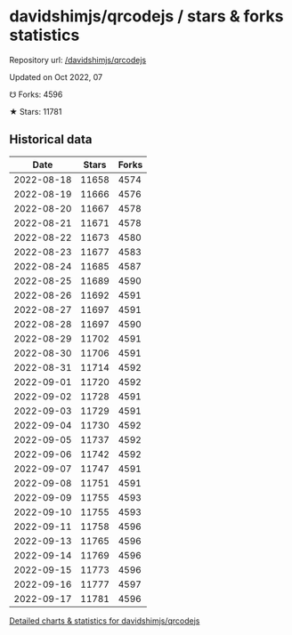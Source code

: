 # davidshimjs/qrcodejs / stars & forks statistics

Repository url: [/davidshimjs/qrcodejs](https://github.com/davidshimjs/qrcodejs)

Updated on Oct 2022, 07

☋ Forks: 4596

★ Stars: 11781

## Historical data
| Date | Stars | Forks |
|------|-------|-------|
| 2022-08-18 | 11658 | 4574 | 
| 2022-08-19 | 11666 | 4576 | 
| 2022-08-20 | 11667 | 4578 | 
| 2022-08-21 | 11671 | 4578 | 
| 2022-08-22 | 11673 | 4580 | 
| 2022-08-23 | 11677 | 4583 | 
| 2022-08-24 | 11685 | 4587 | 
| 2022-08-25 | 11689 | 4590 | 
| 2022-08-26 | 11692 | 4591 | 
| 2022-08-27 | 11697 | 4591 | 
| 2022-08-28 | 11697 | 4590 | 
| 2022-08-29 | 11702 | 4591 | 
| 2022-08-30 | 11706 | 4591 | 
| 2022-08-31 | 11714 | 4592 | 
| 2022-09-01 | 11720 | 4592 | 
| 2022-09-02 | 11728 | 4591 | 
| 2022-09-03 | 11729 | 4591 | 
| 2022-09-04 | 11730 | 4592 | 
| 2022-09-05 | 11737 | 4592 | 
| 2022-09-06 | 11742 | 4592 | 
| 2022-09-07 | 11747 | 4591 | 
| 2022-09-08 | 11751 | 4591 | 
| 2022-09-09 | 11755 | 4593 | 
| 2022-09-10 | 11755 | 4593 | 
| 2022-09-11 | 11758 | 4596 | 
| 2022-09-13 | 11765 | 4596 | 
| 2022-09-14 | 11769 | 4596 | 
| 2022-09-15 | 11773 | 4596 | 
| 2022-09-16 | 11777 | 4597 | 
| 2022-09-17 | 11781 | 4596 | 


[Detailed charts & statistics for davidshimjs/qrcodejs](https://reviewgithub.com/rep/davidshimjs/qrcodejs)
